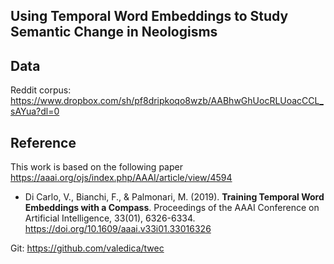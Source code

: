 
Using Temporal Word Embeddings to Study Semantic Change in Neologisms
---------
Data
---------
Reddit corpus: https://www.dropbox.com/sh/pf8dripkoqo8wzb/AABhwGhUocRLUoacCCL_sAYua?dl=0

Reference
---------

This work is based on the following paper <https://aaai.org/ojs/index.php/AAAI/article/view/4594>

+ Di Carlo, V., Bianchi, F., & Palmonari, M. (2019). **Training Temporal Word Embeddings with a Compass**. Proceedings of the AAAI Conference on Artificial Intelligence, 33(01), 6326-6334. https://doi.org/10.1609/aaai.v33i01.33016326

Git:  <https://github.com/valedica/twec>

